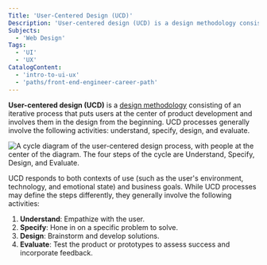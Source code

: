 ```yaml
---
Title: 'User-Centered Design (UCD)'
Description: 'User-centered design (UCD) is a design methodology consisting of an iterative process that puts users at the center of product development and involves them in the design from the beginning.'
Subjects:
  - 'Web Design'
Tags:
  - 'UI'
  - 'UX'
CatalogContent:
  - 'intro-to-ui-ux'
  - 'paths/front-end-engineer-career-path'
---
```


**User-centered design (UCD)** is a [design methodology](https://www.codecademy.com/resources/docs/uiux/design-methodologies) consisting of an iterative process that puts users at the center of product development and involves them in the design from the beginning. UCD processes generally involve the following activities: understand, specify, design, and evaluate.

![A cycle diagram of the user-centered design process, with people at the center of the diagram. The four steps of the cycle are Understand, Specify, Design, and Evaluate.](https://static-assets.codecademy.com/Courses/intro-to-ui-and-ux/key-methodologies/user-centered-design.png)

UCD responds to both contexts of use (such as the user's environment, technology, and emotional state) and business goals. While UCD processes may define the steps differently, they generally involve the following activities:

1. **Understand**: Empathize with the user.
2. **Specify**: Hone in on a specific problem to solve.
3. **Design**: Brainstorm and develop solutions.
4. **Evaluate**: Test the product or prototypes to assess success and incorporate feedback.
